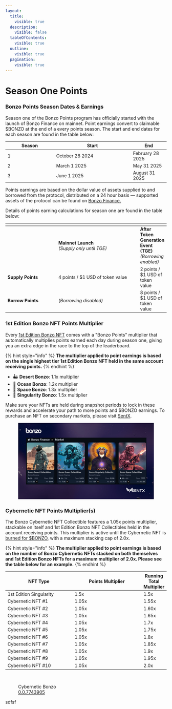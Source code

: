 ```yaml
---
layout:
  title:
    visible: true
  description:
    visible: false
  tableOfContents:
    visible: true
  outline:
    visible: true
  pagination:
    visible: true
---
```


# Season One Points

### **Bonzo Points Season Dates & Earnings**

Season one of the Bonzo Points program has officially started with the launch of Bonzo Finance on mainnet. Point earnings convert to claimable $BONZO at the end of a every points season. The start and end dates for each season are found in the table below:

<table><thead><tr><th width="138">Season</th><th width="226">Start</th><th>End</th></tr></thead><tbody><tr><td>1</td><td>October 28 2024</td><td>February 28 2025</td></tr><tr><td>2</td><td>March 1 2025</td><td>May 31 2025</td></tr><tr><td>3</td><td>June 1 2025</td><td>August 31 2025</td></tr></tbody></table>

Points earnings are based on the dollar value of assets supplied to and borrowed from the protocol, distributed on a 24 hour basis — supported assets of the protocol can be found on [Bonzo Finance.](https://app.bonzo.finance)

Details of points earning calculations for season one are found in the table below:

<table data-header-hidden><thead><tr><th width="161"></th><th width="270"></th><th></th></tr></thead><tbody><tr><td></td><td><strong>Mainnet Launch</strong> <br><em>(Supply only until TGE)</em></td><td><strong>After Token Generation Event (TGE)</strong> <em>(Borrowing enabled)</em></td></tr><tr><td><strong>Supply Points</strong></td><td>4 points / $1 USD of token value</td><td>2 points / $1 USD of token value</td></tr><tr><td><strong>Borrow Points</strong></td><td>(<em>Borrowing disabled)</em></td><td>8 points / $1 USD of token value</td></tr></tbody></table>

### **1st Edition Bonzo NFT Points Multiplier**

Every [1st Edition Bonzo NFT](../bonzo-nft-collectibles/1st-edition-bonzo-nfts.md) comes with a "Bonzo Points" multiplier that automatically multiplies points earned each day during season one, giving you an extra edge in the race to the top of the leaderboard.

{% hint style="info" %}
**The multiplier applied to point earnings is based on the single highest tier 1st Edition Bonzo NFT held in the same account receiving points.**
{% endhint %}

* 🏜️ **Desert Bonzo**: 1.1x multiplier
* 🌊 **Ocean Bonzo**: 1.2x multiplier
* 🚀 **Space Bonzo**: 1.3x multiplier
* 🌌 **Singularity Bonzo**: 1.5x multiplier

Make sure your NFTs are held during snapshot periods to lock in these rewards and accelerate your path to more points and $BONZO earnings. To purchase an NFT on secondary markets, please visit [SentX](https://sentx.io/nft-marketplace/creators/bonzo-finance).

<figure><img src="../.gitbook/assets/Sentx_collectibles.jpg" alt=""><figcaption></figcaption></figure>

### **Cybernetic NFT Points Multiplier(s)**

The Bonzo Cybernetic NFT Collectible features a 1.05x points multiplier, stackable on itself and 1st Edition Bonzo NFT Collectibles held in the account receiving points. This multiplier is active until the Cybernetic NFT is [burned for $BONZO](../bonzo-nft-collectibles/cybernetic-nft.md#distribution-of-usdbonzo-tokens), with a maximum stacking cap of 2.0x.

{% hint style="info" %}
**The multiplier applied to point earnings is based on the number of Bonzo Cybernetic NFTs stacked on both themselves and 1st Edition Bonzo NFTs for a maximum multiplier of 2.0x.  Please see the table below for an example.**
{% endhint %}

<table><thead><tr><th width="251">NFT Type</th><th width="264">Points Multiplier</th><th>Running Total Multiplier</th></tr></thead><tbody><tr><td>1st Edition Singularity</td><td>1.5x</td><td>1.5x</td></tr><tr><td>Cybernetic NFT #1</td><td>1.05x</td><td>1.55x</td></tr><tr><td>Cybernetic NFT #2</td><td>1.05x</td><td>1.60x</td></tr><tr><td>Cybernetic NFT #3</td><td>1.05x</td><td>1.65x</td></tr><tr><td>Cybernetic NFT #4</td><td>1.05x</td><td>1.7x</td></tr><tr><td>Cybernetic NFT #5</td><td>1.05x</td><td>1.75x</td></tr><tr><td>Cybernetic NFT #6</td><td>1.05x</td><td>1.8x</td></tr><tr><td>Cybernetic NFT #7</td><td>1.05x</td><td>1.85x</td></tr><tr><td>Cybernetic NFT #8</td><td>1.05x</td><td>1.9x</td></tr><tr><td>Cybernetic NFT #9</td><td>1.05x</td><td>1.95x</td></tr><tr><td>Cybernetic NFT #10</td><td>1.05x</td><td>2.0x</td></tr></tbody></table>

<figure><img src="../.gitbook/assets/CyberneticBonzo (1).png" alt="" width="188"><figcaption><p>Cybernetic Bonzo<br><a href="https://hashscan.io/mainnet/token/0.0.7743905">0.0.7743905</a></p></figcaption></figure>

sdfsf
